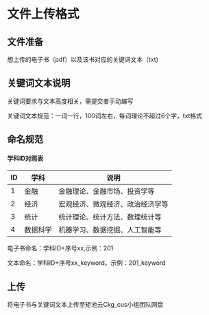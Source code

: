 # 文件上传格式

## 文件准备

想上传的电子书（pdf）以及该书对应的关键词文本（txt)

## 关键词文本说明

关键词要求与文本高度相关，需提交者手动编写

关键词文本规范：一词一行，100词左右，每词理论不超过6个字，txt格式

## 命名规范

#### 学科ID对照表

| ID | 学科     | 说明                             |
| -- | -------- | -------------------------------- |
| 1  | 金融     | 金融理论、金融市场、投资学等     |
| 2  | 经济     | 宏观经济、微观经济、政治经济学等 |
| 3  | 统计     | 统计理论、统计方法、数理统计等   |
| 4  | 数据科学 | 机器学习、数据挖掘、人工智能等   |

电子书命名：学科ID+序号xx,示例：201

文本命名：学科ID+序号xx_keyword，示例：201_keyword

## 上传

将电子书与关键词文本上传至矩池云Ckg_cus小组团队网盘
